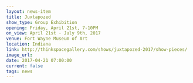```yaml
---
layout: news-item
title: Juxtapozed 
show_type: Group Exhibition
opening: Friday, April 21st, 7-10PM
on_view: April 21st - July 9th, 2017
venue: Fort Wayne Museum of Art
location: Indiana
link: http://thinkspacegallery.com/shows/juxtapozed-2017/show-pieces/
image_url:
date: 2017-04-21 07:00:00
current: false
tags: news
---
```

